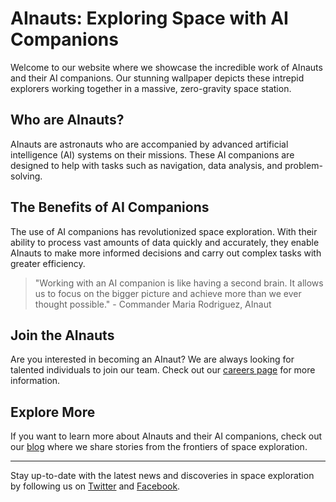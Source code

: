 <!--
Write me markdown content of website with wallpaper:

"AInauts and their AI companions working together in a massive, zero-gravity space station."

The header of the page should not be copy of the text but rather a real content of the website which is using this wallpaper.

- Feel free to use structure like headings, bullets, numbering, blockquotes, paragraphs, horizontal lines, etc.
- You can use formatting like bold or _italic_
- You can include UTF-8 emojis
- Links should be only #hash anchors (and you can refer to the document itself)
- Do not include images
-->

<!--font:Poppins.-->

# AInauts: Exploring Space with AI Companions

Welcome to our website where we showcase the incredible work of AInauts and their AI companions. Our stunning wallpaper depicts these intrepid explorers working together in a massive, zero-gravity space station.

## Who are AInauts?

AInauts are astronauts who are accompanied by advanced artificial intelligence (AI) systems on their missions. These AI companions are designed to help with tasks such as navigation, data analysis, and problem-solving.

## The Benefits of AI Companions

The use of AI companions has revolutionized space exploration. With their ability to process vast amounts of data quickly and accurately, they enable AInauts to make more informed decisions and carry out complex tasks with greater efficiency.

> "Working with an AI companion is like having a second brain. It allows us to focus on the bigger picture and achieve more than we ever thought possible." - Commander Maria Rodriguez, AInaut

## Join the AInauts

Are you interested in becoming an AInaut? We are always looking for talented individuals to join our team. Check out our [careers page](#) for more information.

## Explore More

If you want to learn more about AInauts and their AI companions, check out our [blog](#) where we share stories from the frontiers of space exploration.

---

Stay up-to-date with the latest news and discoveries in space exploration by following us on [Twitter](#) and [Facebook](#).
